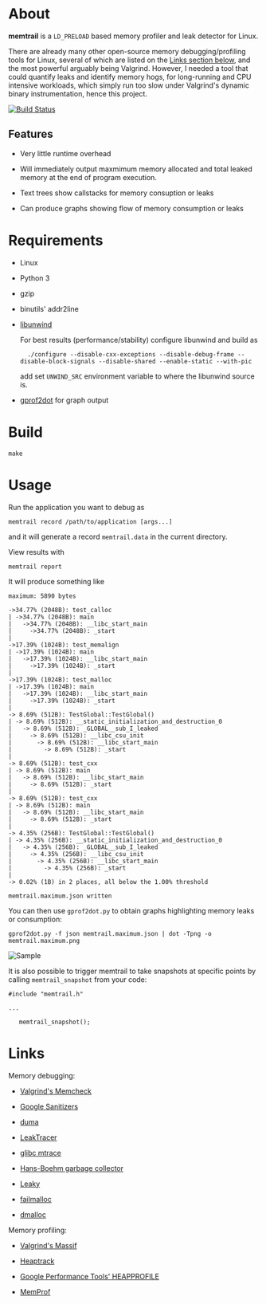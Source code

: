 About
=====

**memtrail** is a `LD_PRELOAD` based memory profiler and leak detector for Linux.

There are already many other open-source memory debugging/profiling tools for
Linux, several of which are listed on the [Links section below](#links), and
the most powerful arguably being Valgrind.  However, I needed a tool that could
quantify leaks and identify memory hogs, for long-running and CPU intensive
workloads, which simply run too slow under Valgrind's dynamic binary
instrumentation, hence this project.

[![Build Status](https://travis-ci.org/jrfonseca/memtrail.svg?branch=master)](https://travis-ci.org/jrfonseca/memtrail)

Features
--------

* Very little runtime overhead

* Will immediately output maxmimum memory allocated and total leaked memory at
  the end of program execution.

* Text trees show callstacks for memory consuption or leaks

* Can produce graphs showing flow of memory consumption or leaks


Requirements
============

* Linux

* Python 3

* gzip

* binutils' addr2line

* [libunwind](http://www.nongnu.org/libunwind/)

  For best results (performance/stability) configure libunwind and build as

        ./configure --disable-cxx-exceptions --disable-debug-frame --disable-block-signals --disable-shared --enable-static --with-pic

  add set `UNWIND_SRC` environment variable to where the libunwind source is.

* [gprof2dot](https://github.com/jrfonseca/gprof2dot) for graph output


Build
=====

    make


Usage
=====

Run the application you want to debug as

    memtrail record /path/to/application [args...]

and it will generate a record  `memtrail.data` in the current
directory.

View results with

    memtrail report


It will produce something like


    maximum: 5890 bytes
    
    ->34.77% (2048B): test_calloc
    | ->34.77% (2048B): main
    |   ->34.77% (2048B): __libc_start_main
    |     ->34.77% (2048B): _start
    | 
    ->17.39% (1024B): test_memalign
    | ->17.39% (1024B): main
    |   ->17.39% (1024B): __libc_start_main
    |     ->17.39% (1024B): _start
    | 
    ->17.39% (1024B): test_malloc
    | ->17.39% (1024B): main
    |   ->17.39% (1024B): __libc_start_main
    |     ->17.39% (1024B): _start
    | 
    -> 8.69% (512B): TestGlobal::TestGlobal()
    | -> 8.69% (512B): __static_initialization_and_destruction_0
    |   -> 8.69% (512B): _GLOBAL__sub_I_leaked
    |     -> 8.69% (512B): __libc_csu_init
    |       -> 8.69% (512B): __libc_start_main
    |         -> 8.69% (512B): _start
    | 
    -> 8.69% (512B): test_cxx
    | -> 8.69% (512B): main
    |   -> 8.69% (512B): __libc_start_main
    |     -> 8.69% (512B): _start
    | 
    -> 8.69% (512B): test_cxx
    | -> 8.69% (512B): main
    |   -> 8.69% (512B): __libc_start_main
    |     -> 8.69% (512B): _start
    | 
    -> 4.35% (256B): TestGlobal::TestGlobal()
    | -> 4.35% (256B): __static_initialization_and_destruction_0
    |   -> 4.35% (256B): _GLOBAL__sub_I_leaked
    |     -> 4.35% (256B): __libc_csu_init
    |       -> 4.35% (256B): __libc_start_main
    |         -> 4.35% (256B): _start
    | 
    -> 0.02% (1B) in 2 places, all below the 1.00% threshold
    
    memtrail.maximum.json written

You can then use `gprof2dot.py` to obtain graphs highlighting memory leaks or
consumption:

    gprof2dot.py -f json memtrail.maximum.json | dot -Tpng -o memtrail.maximum.png

![Sample](sample.png)


It is also possible to trigger memtrail to take snapshots at specific points by
calling `memtrail_snapshot` from your code:

    #include "memtrail.h"
    
    ...
    
       memtrail_snapshot();


Links
=====

Memory debugging:

* [Valgrind's Memcheck](http://valgrind.org/docs/manual/mc-manual.html)

* [Google Sanitizers](https://github.com/google/sanitizers)

* [duma](http://duma.sourceforge.net/)

* [LeakTracer](http://www.andreasen.org/LeakTracer/)

* [glibc mtrace](http://www.gnu.org/s/hello/manual/libc/Allocation-Debugging.html)

* [Hans-Boehm garbage collector](http://www.hpl.hp.com/personal/Hans_Boehm/gc/leak.html)

* [Leaky](http://mxr.mozilla.org/mozilla/source/tools/leaky/leaky.html)

* [failmalloc](http://www.nongnu.org/failmalloc/)

* [dmalloc](http://dmalloc.com/)

Memory profiling:

* [Valgrind's Massif](http://valgrind.org/docs/manual/ms-manual.html)

* [Heaptrack](https://github.com/KDE/heaptrack)

* [Google Performance Tools' HEAPPROFILE](https://github.com/gperftools/gperftools)

* [MemProf](http://www.secretlabs.de/projects/memprof/)
